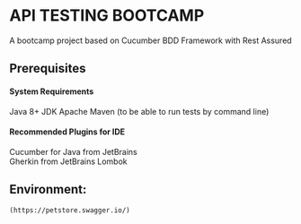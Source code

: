 # API TESTING BOOTCAMP

A bootcamp project based on Cucumber BDD Framework with Rest Assured

## Prerequisites

#### System Requirements
Java 8+ JDK
Apache Maven (to be able to run tests by command line)

#### Recommended Plugins for IDE
Cucumber for Java from JetBrains\
Gherkin from JetBrains
Lombok

## Environment: 
`(https://petstore.swagger.io/)`
